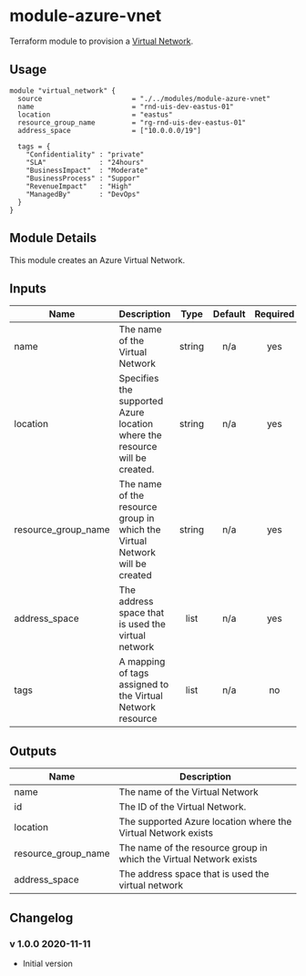 # module-azure-vnet

Terraform module to provision a [Virtual Network](<https://docs.microsoft.com/en-us/azure/virtual-network/virtual-networks-overview>).

## Usage

```HCL
module "virtual_network" {
  source                      = "./../modules/module-azure-vnet"
  name                        = "rnd-uis-dev-eastus-01"
  location                    = "eastus"
  resource_group_name         = "rg-rnd-uis-dev-eastus-01"
  address_space               = ["10.0.0.0/19"]

  tags = {
    "Confidentiality" : "private"
    "SLA"             : "24hours"
    "BusinessImpact"  : "Moderate"
    "BusinessProcess" : "Suppor"
    "RevenueImpact"   : "High"
    "ManagedBy"       : "DevOps"
  }
}
```

## Module Details

This module creates an Azure Virtual Network.


## Inputs

| Name | Description | Type | Default | Required |
|------|-------------|:----:|:-----:|:-----:|
| name | The name of the Virtual Network | string | n/a | yes |
| location | Specifies the supported Azure location where the resource will be created. | string | n/a | yes |
| resource\_group\_name | The name of the resource group in which the Virtual Network will be created | string | n/a | yes |
| address\_space | The address space that is used the virtual network | list | n/a | yes |
| tags | A mapping of tags assigned to the Virtual Network resource | list | n/a | no |

## Outputs

| Name | Description |
|------|-------------|
| name | The name of the Virtual Network |
| id | The ID of the Virtual Network. |
| location | The supported Azure location where the Virtual Network exists |
| resource\_group\_name | The name of the resource group in which the Virtual Network exists |
| address\_space | The address space that is used the virtual network |

## Changelog

### v 1.0.0 2020-11-11

* Initial version
